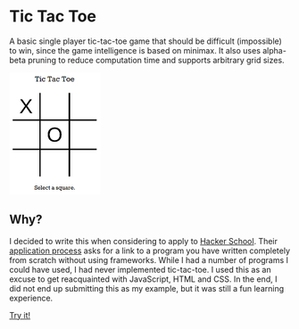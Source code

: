 # Tic Tac Toe

A basic single player tic-tac-toe game that should be difficult (impossible) to
win, since the game intelligence is based on minimax. It also uses alpha-beta
pruning to reduce computation time and supports arbitrary grid sizes.

![Example Screenshot](screenshots/grid-shot.png)

## Why?

I decided to write this when considering to apply to [Hacker
School](https://www.hackerschool.com/). Their [application
process](https://www.hackerschool.com/apply) asks for a link to a program you
have written completely from scratch without using frameworks. While I had a
number of programs I could have used, I had never implemented tic-tac-toe. I
used this as an excuse to get reacquainted with JavaScript, HTML and CSS. In the
end, I did not end up submitting this as my example, but it was still a fun
learning experience.

[Try it!](https://rawgit.com/batkinson/tic-tac-toe/master/tic-tac-toe.html)

